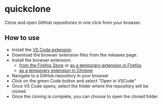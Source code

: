 # quickclone 

Clone and open GitHub repositories in one click from your browser.

## How to use
* Install the [VS Code extension](https://marketplace.visualstudio.com/items?itemName=ConfirmedVellas.quickclone)
* Download the browser extension files from the releases page.
* Install the browser extension:
  * [from the Firefox Store](https://addons.mozilla.org/en-US/firefox/addon/quick-clone) or [as a temporary extension in Firefox](https://extensionworkshop.com/documentation/develop/temporary-installation-in-firefox/)
  * [as a temporary extension in Chrome](https://stackoverflow.com/questions/24577024/install-chrome-extension-form-outside-the-chrome-web-store)
* Navigate to a GitHub repository in your browser
* Click on the green Code button and select "Open in VSCode"
* Once VS Code opens, select the folder where the repository will be cloned
* Once the cloning is complete, you can choose to open the cloned folder
